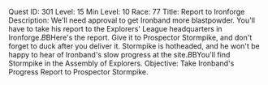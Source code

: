 Quest ID: 301
Level: 15
Min Level: 10
Race: 77
Title: Report to Ironforge
Description: We'll need approval to get Ironband more blastpowder. You'll have to take his report to the Explorers' League headquarters in Ironforge.$B$BHere's the report. Give it to Prospector Stormpike, and don't forget to duck after you deliver it. Stormpike is hotheaded, and he won't be happy to hear of Ironband's slow progress at the site.$B$BYou'll find Stormpike in the Assembly of Explorers.
Objective: Take Ironband's Progress Report to Prospector Stormpike.
